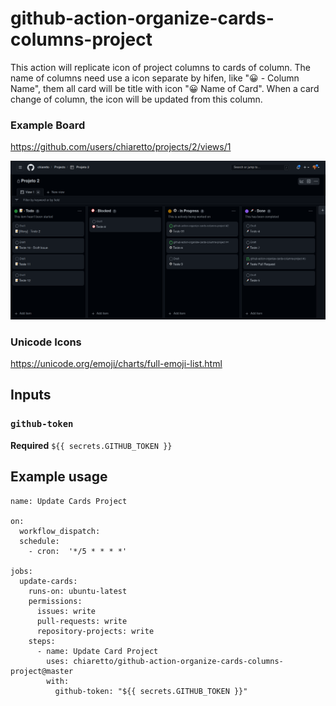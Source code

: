 # github-action-organize-cards-columns-project

This action will replicate icon of project columns to cards of column.
The name of columns need use a icon separate by hifen, like "😀 - Column Name", them all card will be title with icon "😀 Name of Card".
When a card change of column, the icon will be updated from this column.

### Example Board
https://github.com/users/chiaretto/projects/2/views/1

![Board Image](docs/board.png "Board")

### Unicode Icons
https://unicode.org/emoji/charts/full-emoji-list.html

## Inputs

### `github-token`

**Required** `${{ secrets.GITHUB_TOKEN }}`

## Example usage

```
name: Update Cards Project

on:
  workflow_dispatch:
  schedule:
    - cron:  '*/5 * * * *'

jobs:
  update-cards:
    runs-on: ubuntu-latest
    permissions:
      issues: write
      pull-requests: write
      repository-projects: write
    steps:
      - name: Update Card Project
        uses: chiaretto/github-action-organize-cards-columns-project@master
        with:
          github-token: "${{ secrets.GITHUB_TOKEN }}"
```
